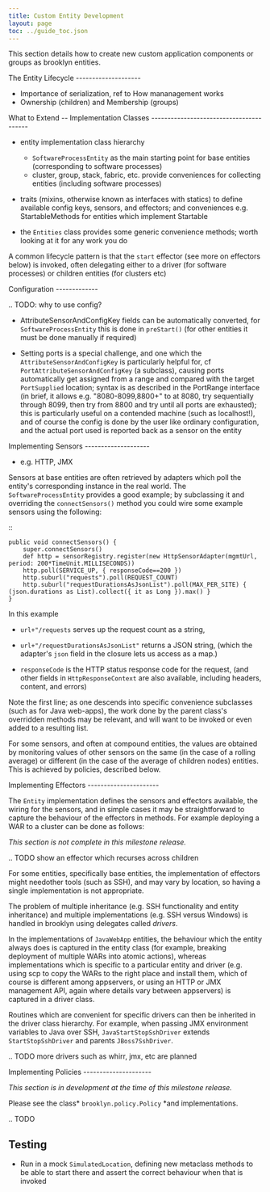 ```yaml
---
title: Custom Entity Development
layout: page
toc: ../guide_toc.json
---
```


This section details how to create new custom application components or groups as brooklyn entities.

<a name="entity-lifestyle" />
The Entity Lifecycle
--------------------

- Importance of serialization, ref to How mananagement works
- Ownership (children) and Membership (groups)

<a name="implementation-classes" />
What to Extend -- Implementation Classes
----------------------------------------

- entity implementation class hierarchy

  - ``SoftwareProcessEntity`` as the main starting point for base entities (corresponding to software processes)
  - cluster, group, stack, fabric, etc. provide conveniences for collecting entities (including software processes)

- traits (mixins, otherwise known as interfaces with statics) to define available config keys, sensors, and effectors;
    and conveniences e.g. StartableMethods for entities which implement Startable

- the ``Entities`` class provides some generic convenience methods; worth looking at it for any work you do

A common lifecycle pattern is that the ``start`` effector (see more on effectors below) is invoked, 
often delegating either to a driver (for software processes) or children entities (for clusters etc)

<a name="configuration" />
Configuration
-------------

.. TODO: why to use config?

- AttributeSensorAndConfigKey fields can be automatically converted, for ``SoftwareProcessEntity``
  this is done in ``preStart()`` (for other entities it must be done manually if required)

- Setting ports is a special challenge, and one which the ``AttributeSensorAndConfigKey`` is particularly helpful for,
  cf ``PortAttributeSensorAndConfigKey`` (a subclass),
  causing ports automatically get assigned from a range and compared with the target ``PortSupplied`` location;
  syntax is as described in the PortRange interface (in brief, it allows e.g. "8080-8099,8800+" 
  to at 8080, try sequentially through 8099, then try from 8800 and try until all ports are exhausted);
  this is particularly useful on a contended machine (such as localhost!),
  and of course the config is done by the user like ordinary configuration,
  and the actual port used is reported back as a sensor on the entity
 
<a name="implementing-sensors" />
Implementing Sensors
--------------------

- e.g. HTTP, JMX

Sensors at base entities are often retrieved by adapters which poll the entity's corresponding instance in the real world.
The ``SoftwareProcessEntity`` provides a good example; by subclassing it and overriding the ``connectSensors()`` method
you could wire some example sensors using the following: 

::

    public void connectSensors() {
        super.connectSensors()
        def http = sensorRegistry.register(new HttpSensorAdapter(mgmtUrl, period: 200*TimeUnit.MILLISECONDS))
        http.poll(SERVICE_UP, { responseCode==200 })
        http.suburl("requests").poll(REQUEST_COUNT)
        http.suburl("requestDurationsAsJsonList").poll(MAX_PER_SITE) { (json.durations as List).collect({ it as Long }).max() }
    }

In this example

- ``url+"/requests`` serves up the request count as a string,

- ``url+"/requestDurationsAsJsonList"`` returns a JSON string, (which the adapter's ``json`` field in the closure lets us access as a map.)

- ``responseCode`` is the HTTP status response code for the request, (and other fields in ``HttpResponseContext`` are also available, including headers, content, and errors)

Note the first line; as one descends into specific convenience subclasses (such as for Java web-apps), the work done by the parent class's overridden methods may be relevant, and will want to be invoked or even added to a resulting list.

For some sensors, and often at compound entities, the values are obtained by monitoring values of other sensors on the same (in the case of a rolling average) or different (in the case of the average of children nodes) entities. This is achieved by policies, described below.

<a name="implementing-effectors" />
Implementing Effectors
----------------------

The ``Entity`` implementation defines the sensors and effectors available, the wiring for the sensors,
and in simple cases it may be straightforward to capture the behaviour of the effectors in methods.
For example deploying a WAR to a cluster can be done as follows:

*This section is not complete in this milestone release.*

.. TODO show an effector which recurses across children


For some entities, specifically base entities, the implementation of effectors might needother tools (such as SSH), and may vary by location, so having a single implementation is not appropriate.

The problem of multiple inheritance (e.g. SSH functionality and entity inheritance) and multiple implementations (e.g. SSH versus Windows) is handled in brooklyn using delegates called _drivers_. 

In the implementations of ``JavaWebApp`` entities, the behaviour which the entity always does is captured in the entity class (for example, breaking deployment of multiple WARs into atomic actions), whereas implementations which is specific to a particular entity and driver (e.g. using scp to copy the WARs to the right place and install them, which of course is different among appservers, or using an HTTP or JMX management API, again where details vary between appservers) is captured in a driver class.

Routines which are convenient for specific drivers can then be inherited in the driver class hierarchy. For example, when passing JMX environment variables to Java over SSH, ``JavaStartStopSshDriver`` extends ``StartStopSshDriver`` and parents ``JBoss7SshDriver``.

.. TODO more drivers such as whirr, jmx, etc are planned

<a name="implementing-policies" />
Implementing Policies
---------------------

*This section is in development at the time of this milestone release.*

Please see the class* ``brooklyn.policy.Policy`` *and implementations.

.. TODO


Testing
-------

* Run in a mock ``SimulatedLocation``, defining new metaclass methods to be able to start there and assert the correct behaviour when that is invoked
